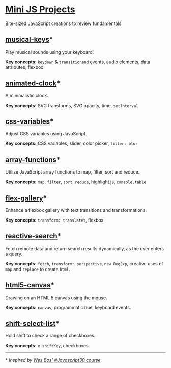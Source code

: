 # [Mini JS Projects](https://amypeniston.github.io/mini-js-projects/)

Bite-sized JavaScript creations to review fundamentals.

## [musical-keys](https://amypeniston.github.io/mini-js-projects/musical-keys/)\*

Play musical sounds using your keyboard.

**Key concepts:** `keydown` & `transitionend` events, audio elements, data attributes, flexbox

## [animated-clock](https://amypeniston.github.io/mini-js-projects/animated-clock/)\*

A minimalistic clock.

**Key concepts:** SVG transforms, SVG opacity, time, `setInterval`

## [css-variables](https://amypeniston.github.io/mini-js-projects/css-variables/)\*

Adjust CSS variables using JavaScript.

**Key concepts:** CSS variables, slider, color picker, `filter: blur`

## [array-functions](https://amypeniston.github.io/mini-js-projects/array-functions/)\*

Utilize JavaScript array functions to map, filter, sort and reduce.

**Key concepts:** `map`, `filter`, `sort`, `reduce`, highlight.js, `console.table`

## [flex-gallery](https://amypeniston.github.io/mini-js-projects/flex-gallery/)\*

Enhance a flexbox gallery with text transitions and transformations.

**Key concepts:** `transform: translateY`, flexbox

## [reactive-search](https://amypeniston.github.io/mini-js-projects/reactive-search/)\*

Fetch remote data and return search results dynamically, as the user enters a query.

**Key concepts:** `fetch`, `transform: perspective`, `new RegExp`, creative uses of `map` and `replace` to create `html`.

## [html5-canvas](https://amypeniston.github.io/mini-js-projects/html5-canvas/)\*

Drawing on an HTML 5 canvas using the mouse.

**Key concepts:** `canvas`, programmatic hue, keyboard events.

## [shift-select-list](https://amypeniston.github.io/mini-js-projects/shift-select-list/)\*

Hold shift to check a range of checkboxes.

**Key concepts:** `e.shiftKey`, checkboxes.

---

\* _Inspired by [Wes Bos' #Javascript30 course](https://javascript30.com/)._
